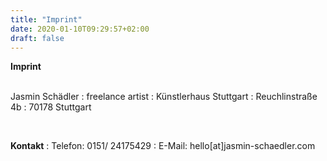 ```yaml
---
title: "Imprint"
date: 2020-01-10T09:29:57+02:00
draft: false
---
```


**Imprint**  
&nbsp;

Jasmin Schädler
:   freelance artist
:   Künstlerhaus Stuttgart
:   Reuchlinstraße 4b
:   70178 Stuttgart

&nbsp;

**Kontakt**
:   Telefon: 0151/ 24175429 
:   E-Mail: hello[at]jasmin-schaedler.com